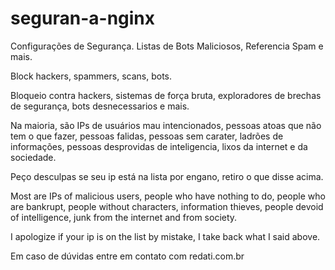 # seguran-a-nginx
Configurações de Segurança. Listas de Bots Maliciosos, Referencia Spam e mais.

Block hackers, spammers, scans, bots.

Bloqueio contra hackers, sistemas de força bruta, exploradores de brechas de segurança, bots desnecessarios e mais.

Na maioria, são IPs de usuários mau intencionados, pessoas atoas que não tem o que fazer, pessoas falidas, pessoas sem carater, ladrões de informações, pessoas desprovidas de inteligencia, lixos da internet e da sociedade.

Peço desculpas se seu ip está na lista por engano, retiro o que disse acima.

Most are IPs of malicious users, people who have nothing to do, people who are bankrupt, people without characters, information thieves, people devoid of intelligence, junk from the internet and from society.

I apologize if your ip is on the list by mistake, I take back what I said above.


Em caso de dúvidas entre em contato com redati.com.br
